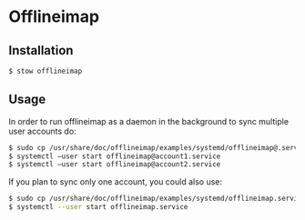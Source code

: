 # Offlineimap

## Installation

```bash
$ stow offlineimap
```

## Usage

In order to run offlineimap as a daemon in the background to sync multiple user
accounts do:

```bash
$ sudo cp /usr/share/doc/offlineimap/examples/systemd/offlineimap@.service /etc/systemd/user/
$ systemctl –user start offlineimap@account1.service
$ systemctl –user start offlineimap@account2.service
```

If you plan to sync only one account, you could also use:

```bash
$ sudo cp /usr/share/doc/offlineimap/examples/systemd/offlineimap.service /etc/systemd/user/
$ systemctl --user start offlineimap.service
```
